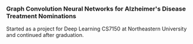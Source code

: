 ### Graph Convolution Neural Networks for Alzheimer's Disease Treatment Nominations

Started as a project for Deep Learning CS7150 at Northeastern University and continued after graduation. 
